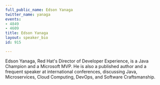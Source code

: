 ```yaml
---
full_public_name: Edson Yanaga
twitter_name: yanaga
events:
- 4849
- 4609
title: Edson Yanaga
layout: speaker_bio
id: 915

---
```

Edson Yanaga, Red Hat's Director of Developer Experience, is a Java Champion and a Microsoft MVP. He is also a published author and a frequent speaker at international conferences, discussing Java, Microservices, Cloud Computing, DevOps, and Software Craftsmanship. 